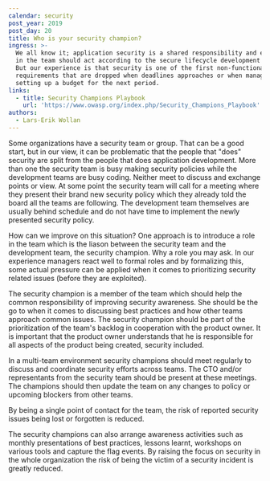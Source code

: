 ```yaml
---
calendar: security
post_year: 2019
post_day: 20
title: Who is your security champion?
ingress: >-
  We all know it; application security is a shared responsibility and everyone
  in the team should act according to the secure lifecycle development process.
  But our experience is that security is one of the first non-functional
  requirements that are dropped when deadlines approaches or when management is
  setting up a budget for the next period.
links:
  - title: Security Champions Playbook
    url: 'https://www.owasp.org/index.php/Security_Champions_Playbook'
authors:
  - Lars-Erik Wollan
---
```

Some organizations have a security team or group. That can be a good start, but in our view, it can be problematic that the people that "does" security are split from the people that does application development. More than one the security team is busy making security policies while the development teams are busy coding. Neither meet to discuss and exchange points or view. At some point the security team will call for a meeting where they present their brand new security policy which they already told the board all the teams are following. The development team themselves are usually behind schedule and do not have time to implement the newly presented security policy.

How can we improve on this situation? One approach is to introduce a role in the team which is the liason between the security team and the development team, the security champion. Why a role you may ask. In our experience managers react well to formal roles and by formalizing this, some actual pressure can be applied when it comes to prioritizing security related issues (before they are exploited).

The security champion is a member of the team which should help the common responsibility of improving security awareness. She should be the go to when it comes to discussing best practices and how other teams approach common issues. The security champion should be part of the prioritization of the team's backlog in cooperation with the product owner. It is important that the product owner understands that he is responsible for all aspects of the product being created, security included.

In a multi-team environment security champions should meet regularly to discuss and coordinate security efforts across teams. The CTO and/or representants from the security team should be present at these meetings. The champions should then update the team on any changes to policy or upcoming blockers from other teams.

By being a single point of contact for the team, the risk of reported security issues being lost or forgotten is reduced.

The security champions can also arrange awareness activities such as monthly presentations of best practices, lessons learnt, workshops on various tools and capture the flag events. By raising the focus on security in the whole organization the risk of being the victim of a security incident is greatly reduced.
